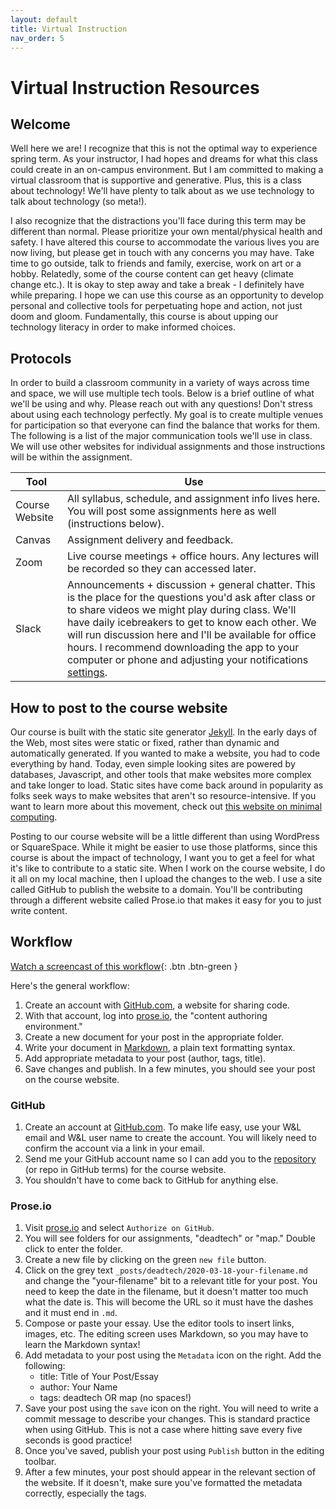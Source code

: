 ```yaml
---
layout: default
title: Virtual Instruction
nav_order: 5
---
```


# Virtual Instruction Resources

## Welcome

Well here we are! I recognize that this is not the optimal way to experience spring term. As your instructor, I had hopes and dreams for what this class could create in an on-campus environment. But I am committed to making a virtual classroom that is supportive and generative. Plus, this is a class about technology! We'll have plenty to talk about as we use technology to talk about technology (so meta!).

I also recognize that the distractions you'll face during this term may be different than normal. Please prioritize your own mental/physical health and safety. I have altered this course to accommodate the various lives you are now living, but please get in touch with any concerns you may have. Take time to go outside, talk to friends and family, exercise, work on art or a hobby. Relatedly, some of the course content can get heavy (climate change etc.). It is okay to step away and take a break - I definitely have while preparing. I hope we can use this course as an opportunity to develop personal and collective tools for perpetuating hope and action, not just doom and gloom. Fundamentally, this course is about upping our technology literacy in order to make informed choices. 

## Protocols

In order to build a classroom community in a variety of ways across time and space, we will use multiple tech tools. Below is a brief outline of what we'll be using and why. Please reach out with any questions! Don't stress about using each technology perfectly. My goal is to create multiple venues for participation so that everyone can find the balance that works for them. The following is a list of the major communication tools we'll use in class. We will use other websites for individual assignments and those instructions will be within the assignment. 

|Tool|Use|
|---|---|
|Course Website |All syllabus, schedule, and assignment info lives here. You will post some assignments here as well (instructions below).|
|Canvas|Assignment delivery and feedback.|
|Zoom|Live course meetings + office hours. Any lectures will be recorded so they can accessed later.|
|Slack|Announcements + discussion + general chatter. This is the place for the questions you'd ask after class or to share videos we might play during class. We'll have daily icebreakers to get to know each other. We will run discussion here and I'll be available for office hours. I recommend downloading the app to your computer or phone and adjusting your notifications [settings](https://slack.com/help/articles/201355156-Guide-to-desktop-notifications).|

## How to post to the course website

Our course is built with the static site generator [Jekyll](jekyllrb.com/). In the early days of the Web, most sites were static or fixed, rather than dynamic and automatically generated. If you wanted to make a website, you had to code everything by hand. Today, even simple looking sites are powered by databases, Javascript, and other tools that make websites more complex and take longer to load. Static sites have come back around in popularity as folks seek ways to make websites that aren't so resource-intensive. If you want to learn more about this movement, check out [this website on minimal computing](https://go-dh.github.io/mincomp/). 

Posting to our course website will be a little different than using WordPress or SquareSpace. While it might be easier to use those platforms, since this course is about the impact of technology, I want you to get a feel for what it's like to contribute to a static site. When I work on the course website, I do it all on my local machine, then I upload the changes to the web. I use a site called GitHub to publish the website to a domain. You'll be contributing through a different website called Prose.io that makes it easy for you to just write content. 


## Workflow

[Watch a screencast of this workflow](){: .btn .btn-green }

Here's the general workflow: 
1. Create an account with [GitHub.com](http://www.github.com/), a website for sharing code. 
2. With that account, log into [prose.io](https://prose.io/), the "content authoring environment." 
3. Create a new document for your post in the appropriate folder. 
4. Write your document in [Markdown](https://daringfireball.net/projects/markdown/basics), a plain text formatting syntax. 
5. Add appropriate metadata to your post (author, tags, title). 
6. Save changes and publish. In a few minutes, you should see your post on the course website. 

### GitHub
1. Create an account at [GitHub.com](http://www.github.com/). To make life easy, use your W&L email and W&L user name to create the account. You will likely need to confirm the account via a link in your email.
2. Send me your GitHub account name so I can add you to the [repository](https://github.com/mackenziekbrooks/dci271-s20-newdarkage) (or repo in GitHub terms) for the course website. 
3. You shouldn't have to come back to GitHub for anything else. 

### Prose.io
1. Visit [prose.io](https://prose.io/) and select `Authorize on GitHub`.
2. You will see folders for our assignments, "deadtech" or "map." Double click to enter the folder.
3. Create a new file by clicking on the green `new file` button. 
4. Click on the grey text `_posts/deadtech/2020-03-18-your-filename.md` and change the "your-filename" bit to a relevant title for your post. You need to keep the date in the filename, but it doesn't matter too much what the date is. This will become the URL so it must have the dashes and it must end in `.md`. 
5. Compose or paste your essay. Use the editor tools to insert links, images, etc. The editing screen uses Markdown, so you may have to learn the Markdown syntax! 
6. Add metadata to your post using the `Metadata` icon on the right. Add the following: 
	* title: Title of Your Post/Essay
	* author: Your Name
	* tags: deadtech OR map (no spaces!)
7. Save your post using the `save` icon on the right. You will need to write a commit message to describe your changes. This is standard practice when using GitHub. This is not a case where hitting save every five seconds is good practice! 
8. Once you've saved, publish your post using `Publish` button in the editing toolbar. 
9. After a few minutes, your post should appear in the relevant section of the website. If it doesn't, make sure you've formatted the metadata correctly, especially the tags. 


